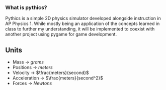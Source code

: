 ### What is pythics?

Pythics is a simple 2D physics simulator developed alongside instruction in AP Physics 1. While mostly being an application of the concepts learned in class to further my understanding, it will be implemented to coexist with another project using pygame for game development. 

## Units
* Mass &#8594; $grams$ 
* Positions &#8594; $meters$ 
* Velocity &#8594; $\frac{meters}{second}$
* Acceleration &#8594; $\frac{meters}{second^2}$
* Forces &#8594; $Newtons$